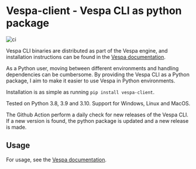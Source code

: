# Vespa-client - Vespa CLI as python package

![ci](https://github.com/thomasht86/vespa-client/actions/workflows/cross_platform_tests.yml/badge.svg)

Vespa CLI binaries are distributed as part of the Vespa engine, and installation instructions can be found in the [Vespa documentation](https://docs.vespa.ai/en/vespa-cli.html).

As a Python user, moving between different environments and handling dependencies can be cumbersome. By providing the Vespa CLI as a Python package, I aim to make it easier to use Vespa in Python environments.

Installation is as simple as running `pip install vespa-client`.

Tested on Python 3.8, 3.9 and 3.10.
Support for Windows, Linux and MacOS.

The Github Action perform a daily check for new releases of the Vespa CLI. If a new version is found, the python package is updated and a new release is made.

## Usage

For usage, see the [Vespa documentation](https://docs.vespa.ai/en/vespa-cli.html).

